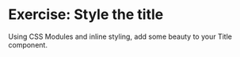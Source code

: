 # Exercise: Style the title

Using CSS Modules and inline styling, add some beauty to your Title component.
